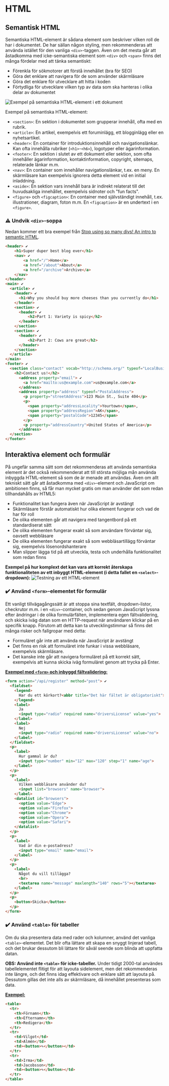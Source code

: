 # HTML

## Semantisk HTML

Semantiska HTML-element är sådana element som beskriver vilken roll de har i dokumentet. De har sällan någon styling, men rekommenderas att använda istället för den vanliga `<div>`-taggen. Även om det mesta går att åstadkomma med icke-semantiska element som `<div>` och `<span>` finns det många fördelar med att tänka semantiskt:

- Förenkla för sökmotorer att förstå innehållet (bra för SEO)
- Göra det enklare att navigera för de som använder skärmläsare
- Göra det enklare för utvecklare att hitta i koden
- Förtydliga för utvecklare vilken typ av data som ska hanteras i olika delar av dokumentet

![Exempel på semantiska HTML-element i ett dokument](./assets/img_sem_elements.gif)

Exempel på semantiska HTML-element:
- `<section>`: En sektion i dokumentet som grupperar innehåll, ofta med en rubrik.
- `<article>`: En artikel, exempelvis ett foruminlägg, ett blogginlägg eller en nyhetsartikel.
- `<header>`: En container för introduktionsinnehåll och navigationslänkar. Kan ofta innehålla rubriker (`<h1>`-`<h6>`), logotyper eller ägarinformation.
- `<footer>`: En sektion i slutet av ett dokument eller sektion, som ofta innehåller ägarinformation, kontaktinformation, copyright, sitemaps, relaterade länkar m.m.
- `<nav>`: En container som innehåller navigationslänkar, t.ex. en meny. En skärmläsare kan exempelvis ignorera detta element vid en initial inladdning.
- `<aside>`: En sektion vars innehåll bara är indirekt relaterat till det huvudsakliga innehållet, exempelvis sidnoter och "fun facts".
- `<figure>` och `<figcaption>`: En container med självständigt innehåll, t.ex. illustrationer, diagram, foton m.m. En `<figcaption>` är en undertext i en `<figure>`.

### ⚠️ Undvik `<div>`-soppa

Nedan kommer ett bra exempel från [Stop using so many divs! An intro to semantic HTML](https://dev.to/kenbellows/stop-using-so-many-divs-an-intro-to-semantic-html-3i9i).

```html
<header> ✔️
    <h1>Super duper best blog ever</h1>
    <nav> ✔️
        <a href="/">Home</a>
        <a href="/about">About</a>
        <a href="/archive">Archive</a>
    </nav>
</header>
<main> ✔️
  <article> ✔️
    <header> ✔️
      <h1>Why you should buy more cheeses than you currently do</h1>
    </header>
    <section> ✔️
      <header> ✔️
          <h2>Part 1: Variety is spicy</h2>
      </header>
    </section>
    <section> ✔️
      <header> ✔️
          <h2>Part 2: Cows are great</h2>
      </header>
    </section>
  </article>
</main>
<footer> ✔️
  <section class="contact" vocab="http://schema.org/" typeof="LocalBusiness"> ✔️
    <h2>Contact us!</h2>
      <address property="email"> ✔️
        <a href="mailto:us@example.com">us@example.com</a>
      </address>
      <address property="address" typeof="PostalAddress">
        <p property="streetAddress">123 Main St., Suite 404</p>
        <p>
          <span property="addressLocality">Yourtown</span>,
          <span property="addressRegion">AK</span>,
          <span property="postalCode">12345</span>   
        </p>
        <p property="addressCountry">United States of America</p>
      </address>
  </section>
</footer>
```

## Interaktiva element och formulär

På ungefär samma sätt som det rekommenderas att använda semantiska element är det också rekommenderat att till största möjliga mån använda inbyggda HTML-element så som de är menade att användas. Även om allt tekniskt sätt går att åstadkomma med `<div>`-element och JavaScript om ambitionen finns, så får man mycket gratis om man använder det som redan tillhandahålls av HTML5:

- Funktionalitet kan fungera även när JavaScript är avstängt
- Skärmläsare förstår automatiskt hur olika element fungerar och vad de har för roll
- De olika elementen går att navigera med tangentbord på ett standardiserat sätt
- De olika elementen fungerar exakt så som användare förväntar sig, oavsett webbläsare
- De olika elementen fungerar exakt så som webbläsartillägg förväntar sig, exempelvis lösenordshanterare
- Man slipper lägga tid på att utveckla, testa och underhålla funktionalitet som redan finns

**Exempel på hur komplext det kan vara att korrekt återskapa funktionaliteten av ett inbyggt HTML-element (i detta fallet en `<select>`-dropdown):**
![Testning av ett HTML-element](./assets/EihvUnUX0AAinFh.jpg)

### ✔️ Använd `<form>`-elementet för formulär

Ett vanligt tillvägagångssätt är att stoppa sina textfält, dropdown-listor, checkrutor m.m. i en `<div>`-container, och sedan genom JavaScript lyssna efter ändringar i de olika formulärfälten, implementera egen fältvalidering, och skicka iväg datan som en HTTP-request när användaren klickar på en specifik knapp. Förutom att detta kan ta utvecklingstimmar så finns det många risker och fallgropar med detta:

- Formuläret går inte att använda när JavaScript är avstängt
- Det finns en risk att formuläret inte funkar i vissa webbläsare, exempelvis skärmläsare.
- Det kanske inte går att navigera formuläret på ett korrekt sätt, exempelvis att kunna skicka iväg formuläret genom att trycka på Enter.

**[Exempel med `<form>` och inbyggd fältvalidering:](https://jsfiddle.net/5tbnusfr/)**

```html
<form action="/api/register" method="post"> ✔️
  <fieldset>
    <legend>
      Har du ett körkort?<abbr title="Det här fältet är obligatoriskt">*</abbr>
    </legend>
    <label>
      Ja
      <input type="radio" required name="driversLicense" value="yes">
    </label>
    <label>
      Nej
      <input type="radio" required name="driversLicense" value="no">
    </label>
  </fieldset>
  <p>
    <label>
      Hur gammal är du?
      <input type="number" min="12" max="120" step="1" name="age">
    </label>
  </p>
  <p>
    <label>
      Vilken webbläsare använder du?
      <input list="browsers" name="browser">
    </label>
    <datalist id="browsers">
      <option value="Edge">
      <option value="Firefox">
      <option value="Chrome">
      <option value="Opera">
      <option value="Safari">
    </datalist>
  </p>
  <p>
    <label>
      Vad är din e-postadress?
      <input type="email" name="email">
    </label>
  </p>
  <p>
    <label>
      Något du vill tillägga?
      <br>
      <textarea name="message" maxlength="140" rows="5"></textarea>
    </label>
  </p>
  <p>
    <button>Skicka</button>
  </p>
</form>
```

### ✔️ Använd `<table>` för tabeller

Om du ska presentera data med rader och kolumner, använd det vanliga `<table>`-elementet. Det blir ofta lättare att skapa en snyggt linjerad tabell, och det brukar dessutom bli lättare för såväl seende som blinda att uppfatta datan.

**OBS: Använd inte `<table>` för icke-tabeller.** Under tidigt 2000-tal användes tabellelementet flitigt för att layouta sidelement, men det rekommenderas inte längre, och det finns idag effektivare och enklare sätt att layouta på. Dessutom gillas det inte alls av skärmläsare, då innehållet presenteras som data.

**[Exempel:](https://jsfiddle.net/xpn2b0t3/)**

```html
<table>
  <tr>
    <th>Förnamn</th>
    <th>Efternamn</th>
    <th>Redigera</th>
  </tr>
  <tr>
    <td>Vilgot</td>
    <td>Almén</td>
    <td><button>✎</button></td>
  </tr>
  <tr>
    <td>Irma</td>
    <td>Jacobsson</td>
    <td><button>✎</button></td>
  </tr>
</table>
```